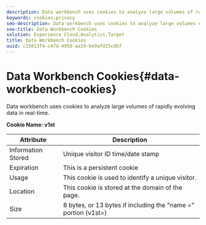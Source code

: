 ```yaml
---
description: Data workbench uses cookies to analyze large volumes of rapidly evolving data in real-time.
keywords: cookies;privacy
seo-description: Data workbench uses cookies to analyze large volumes of rapidly evolving data in real-time.
seo-title: Data Workbench Cookies
solution: Experience Cloud,Analytics,Target
title: Data Workbench Cookies
uuid: c15013f4-c47d-4950-aa19-be9afd25cd5f
---
```


# Data Workbench Cookies{#data-workbench-cookies}

Data workbench uses cookies to analyze large volumes of rapidly evolving data in real-time.

**Cookie Name: v1st**

|  Attribute  | Description  |
|---|---|
|  Information Stored  | Unique visitor ID time/date stamp  |
|  Expiration  | This is a persistent cookie  |
|  Usage  | This cookie is used to identify a unique visitor.  |
|  Location  | This cookie is stored at the domain of the page.  |
|  Size  | 8 bytes, or 13 bytes if including the "name =" portion (v1st=)  |

